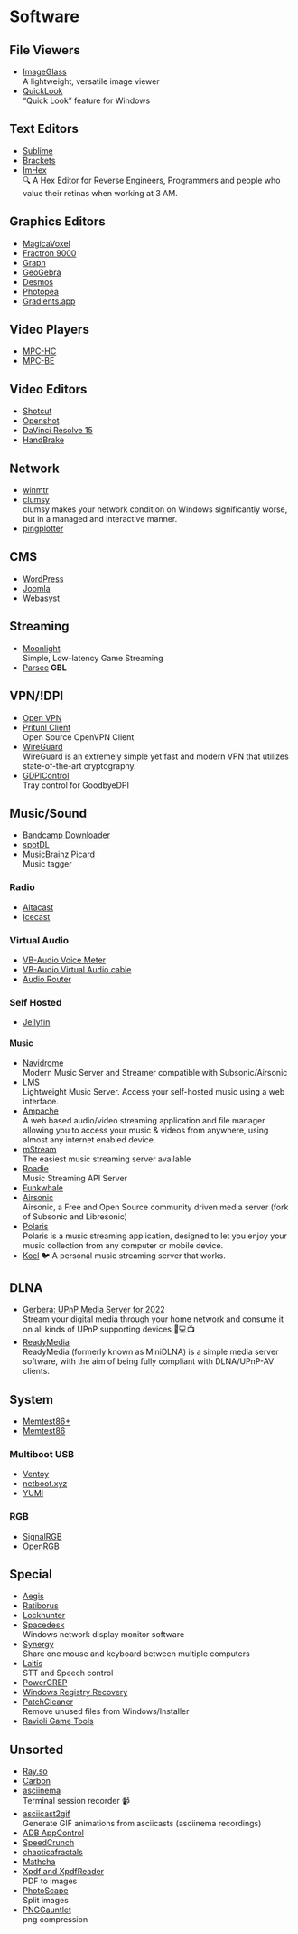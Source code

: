 # Software

## File Viewers

* [ImageGlass](https://github.com/d2phap/ImageGlass)  
  A lightweight, versatile image viewer
* [QuickLook](https://github.com/QL-Win/QuickLook)  
  “Quick Look” feature for Windows

## Text Editors

* [Sublime](https://www.sublimetext.com/)
* [Brackets](http://brackets.io/)
* [ImHex](https://github.com/WerWolv/ImHex)  
  🔍 A Hex Editor for Reverse Engineers, Programmers and people who value their retinas when working at 3 AM.

## Graphics Editors

* [MagicaVoxel](https://ephtracy.github.io/)
* [Fractron 9000](http://fractron9000.sourceforge.net/index.html)
* [Graph](https://www.padowan.dk/download/)
* [GeoGebra](https://www.geogebra.org/?lang=en)
* [Desmos](https://www.desmos.com/calculator)
* [Photopea](https://www.photopea.com/)
* [Gradients.app](https://gradients.app/)

## Video Players

* [MPC-HC](https://github.com/clsid2/mpc-hc)
* [MPC-BE](https://sourceforge.net/projects/mpcbe/)

## Video Editors

* [Shotcut](https://shotcut.org/)
* [Openshot](https://openshot.org/)
* [DaVinci Resolve 15](https://www.blackmagicdesign.com/products/davinciresolve)
* [HandBrake](https://handbrake.fr/)

## Network

* [winmtr](http://winmtr.net/)
* [clumsy](https://jagt.github.io/clumsy/index.html)  
  clumsy makes your network condition on Windows significantly worse, but in a managed and interactive manner.
* [pingplotter](https://www.pingplotter.com/)

## CMS

* [WordPress](https://wordpress.com/)
* [Joomla](https://www.joomla.org/)
* [Webasyst](https://www.webasyst.com/)

## Streaming

* [Moonlight](https://moonlight-stream.com/)  
  Simple, Low-latency Game Streaming
* ~~[Parsec](https://parsecgaming.com/)~~ **GBL**

## VPN/!DPI

* [Open VPN](https://openvpn.net/community-downloads/)
* [Pritunl Client](https://client.pritunl.com/#install)  
  Open Source OpenVPN Client
* [WireGuard](https://www.wireguard.com/)  
  WireGuard is an extremely simple yet fast and modern VPN that utilizes state-of-the-art cryptography.
* [GDPIControl](https://github.com/Virenbar/GDPIControl)  
  Tray control for GoodbyeDPI

## Music/Sound

* [Bandcamp Downloader](https://github.com/Otiel/BandcampDownloader)
* [spotDL](https://github.com/spotDL/spotify-downloader)
* [MusicBrainz Picard](https://picard.musicbrainz.org/)  
  Music tagger

### Radio

* [Altacast](http://www.altacast.com/)
* [Icecast](http://icecast.org/)

### Virtual Audio

* [VB-Audio Voice Meter](http://www.vb-audio.com/Voicemeeter/index.htm)
* [VB-Audio Virtual Audio cable](http://vb-audio.pagesperso-orange.fr/Cable/index.htm)
* [Audio Router](https://github.com/audiorouterdev/audio-router)

### Self Hosted

* [Jellyfin](https://github.com/jellyfin/jellyfin)

#### Music

* [Navidrome](https://github.com/navidrome/navidrome)  
  Modern Music Server and Streamer compatible with Subsonic/Airsonic
* [LMS](https://github.com/epoupon/lms)  
  Lightweight Music Server. Access your self-hosted music using a web interface.
* [Ampache](https://github.com/ampache/ampache)  
  A web based audio/video streaming application and file manager allowing you to access your music & videos from anywhere, using almost any internet enabled device.
* [mStream](https://github.com/IrosTheBeggar/mStream)  
  The easiest music streaming server available
* [Roadie](https://github.com/sphildreth/roadie)  
  Music Streaming API Server
* [Funkwhale](https://funkwhale.audio/)
* [Airsonic](https://airsonic.github.io/)  
  Airsonic, a Free and Open Source community driven media server (fork of Subsonic and Libresonic)
* [Polaris](https://github.com/agersant/polaris/)  
  Polaris is a music streaming application, designed to let you enjoy your music collection from any computer or mobile device.
* [Koel](https://github.com/koel/koel)
  🐦 A personal music streaming server that works.

## DLNA

* [Gerbera: UPnP Media Server for 2022](https://github.com/gerbera/gerbera)  
  Stream your digital media through your home network and consume it on all kinds of UPnP supporting devices 📱💻📺
* [ReadyMedia](https://sourceforge.net/projects/minidlna/)  
  ReadyMedia (formerly known as MiniDLNA) is a simple media server software, with the aim of being fully compliant with DLNA/UPnP-AV clients.

## System

* [Memtest86+](https://memtest.org/)
* [Memtest86](https://www.memtest86.com/memtest86.html)

### Multiboot USB

* [Ventoy](https://github.com/ventoy/Ventoy)
* [netboot.xyz](https://github.com/netbootxyz/netboot.xyz)
* [YUMI](https://www.pendrivelinux.com/yumi-multiboot-usb-creator/)

### RGB

* [SignalRGB](https://signalrgb.com/)
* [OpenRGB](https://openrgb.org/)

## Special

* [Aegis](https://github.com/beemdevelopment/Aegis)
* [Ratiborus](http://forum.ru-board.com/topic.cgi?forum=2&topic=5734&start=4400)
* [Lockhunter](https://lockhunter.com/)
* [Spacedesk](https://www.spacedesk.net/download/)  
  Windows network display monitor software
* [Synergy](https://symless.com/synergy)  
  Share one mouse and keyboard between multiple computers
* [Laitis](https://laitis.ru/)  
  STT and Speech control
* [PowerGREP](https://www.powergrep.com/)
* [Windows Registry Recovery](http://www.mitec.cz/wrr.html)
* [PatchCleaner](https://sourceforge.net/projects/patchcleaner/)  
  Remove unused files from Windows/Installer
* [Ravioli Game Tools](https://www.scampers.org/steve/sms/other.htm#ravioli)

## Unsorted

* [Ray.so](https://ray.so/)
* [Carbon](https://carbon.now.sh/)
* [asciinema](https://github.com/asciinema/asciinema)  
  Terminal session recorder 📹
* [asciicast2gif](https://github.com/asciinema/asciicast2gif)  
  Generate GIF animations from asciicasts (asciinema recordings)
* [ADB AppControl](https://adbappcontrol.com/ru/)
* [SpeedCrunch](https://speedcrunch.org/index.html)
* [chaoticafractals](https://chaoticafractals.com/)
* [Mathcha](https://www.mathcha.io/editor)
* [Xpdf and XpdfReader](http://www.xpdfreader.com/download.html)  
  PDF to images
* [PhotoScape](http://www.photoscape.org/ps/main/index.php)  
  Split images
* [PNGGauntlet](https://pnggauntlet.com/)  
  png compression
